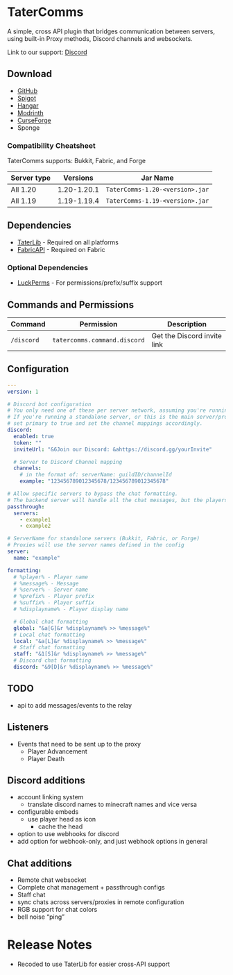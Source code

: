 # TaterComms

A simple, cross API plugin that bridges communication between servers, using built-in Proxy methods, Discord channels and websockets.

Link to our support: [Discord](https://discord.neuralnexus.dev)

## Download

- [GitHub](https://github.com/p0t4t0sandwich/TaterComms/releases)
- [Spigot](https://www.spigotmc.org/resources/tatercomms.110592/)
- [Hangar](https://hangar.papermc.io/p0t4t0sandwich/TaterComms)
- [Modrinth](https://modrinth.com/plugin/tatercomms)
- [CurseForge](https://www.curseforge.com/minecraft/mc-mods/tatercomms)
- Sponge

### Compatibility Cheatsheet

TaterComms supports: Bukkit, Fabric, and Forge

[//]: # (TaterComms supports: Bukkit, Fabric, Forge, and Sponge &#40;some versions&#41;)

| Server type        | Versions    | Jar Name                        |
|--------------------|-------------|---------------------------------|
| All 1.20           | 1.20-1.20.1 | `TaterComms-1.20-<version>.jar` |
| All 1.19           | 1.19-1.19.4 | `TaterComms-1.19-<version>.jar` |

[//]: # (| All 1.18           | 1.18-1.18.2 | `TaterComms-1.18-<version>.jar` |)

[//]: # (| All 1.17           | 1.17-1.17.1 | `TaterComms-1.17-<version>.jar` |)

[//]: # (| All 1.16 &#40;Sponge8&#41; | 1.16-1.16.5 | `TaterComms-1.16-<version>.jar` |)

[//]: # (| All 1.15           | 1.15-1.15.2 | `TaterComms-1.15-<version>.jar` |)

## Dependencies

- [TaterLib](https://github.com/p0t4t0sandwich/TaterLib) - Required on all platforms
- [FabricAPI](https://modrinth.com/mod/fabric-api) - Required on Fabric

### Optional Dependencies

- [LuckPerms](https://luckperms.net/) - For permissions/prefix/suffix support

## Commands and Permissions

| Command    | Permission                   | Description                 |
|------------|------------------------------|-----------------------------|
| `/discord` | `tatercomms.command.discord` | Get the Discord invite link |

## Configuration

```yaml
---
version: 1

# Discord bot configuration
# You only need one of these per server network, assuming you're running a primary proxy/websocket to handle chats
# If you're running a standalone server, or this is the main server/proxy in your network,
# set primary to true and set the channel mappings accordingly.
discord:
  enabled: true
  token: ""
  inviteUrl: "&6Join our Discord: &ahttps://discord.gg/yourInvite"

  # Server to Discord Channel mapping
  channels:
    # in the format of: serverName: guildID/channelId
    example: "123456789012345678/123456789012345678"

# Allow specific servers to bypass the chat formatting.
# The backend server will handle all the chat messages, but the players will still see the messages from other servers.
passthrough:
  servers:
    - example1
    - example2

# ServerName for standalone servers (Bukkit, Fabric, or Forge)
# Proxies will use the server names defined in the config
server:
  name: "example"

formatting:
  # %player% - Player name
  # %message% - Message
  # %server% - Server name
  # %prefix% - Player prefix
  # %suffix% - Player suffix
  # %displayname% - Player display name

  # Global chat formatting
  global: "&a[G]&r %displayname% >> %message%"
  # Local chat formatting
  local: "&a[L]&r %displayname% >> %message%"
  # Staff chat formatting
  staff: "&1[S]&r %displayname% >> %message%"
  # Discord chat formatting
  discord: "&9[D]&r %displayname% >> %message%"
```

## TODO
- api to add messages/events to the relay

## Listeners
- Events that need to be sent up to the proxy
  - Player Advancement
  - Player Death

## Discord additions
- account linking system
  - translate discord names to minecraft names and vice versa
- configurable embeds
  - use player head as icon
    - cache the head
- option to use webhooks for discord
- add option for webhook-only, and just webhook options in general

## Chat additions
- Remote chat websocket
- Complete chat management + passthrough configs
- Staff chat
- sync chats across servers/proxies in remote configuration
- RGB support for chat colors
- bell noise “ping”

# Release Notes
- Recoded to use TaterLib for easier cross-API support
